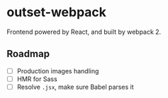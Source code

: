 # outset-webpack

Frontend powered by React, and built by webpack 2.

## Roadmap

* [ ] Production images handling
* [ ] HMR for Sass
* [ ] Resolve `.jsx`, make sure Babel parses it
